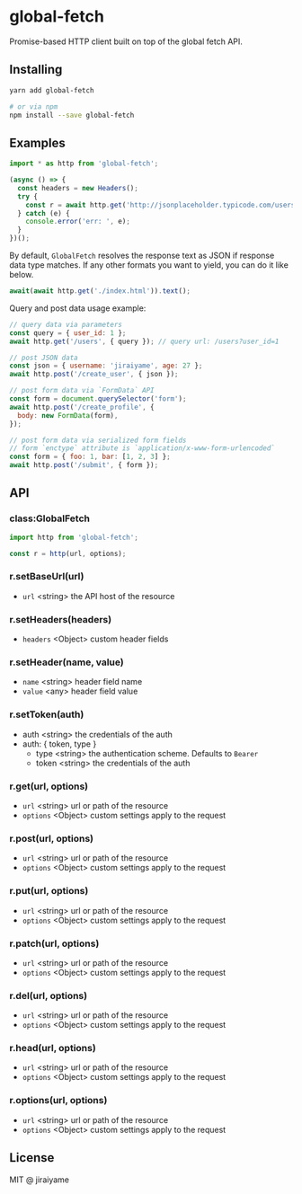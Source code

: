 # global-fetch

Promise-based HTTP client built on top of the global fetch API.

## Installing

```sh
yarn add global-fetch

# or via npm
npm install --save global-fetch
```

## Examples

```js
import * as http from 'global-fetch';

(async () => {
  const headers = new Headers();
  try {
    const r = await http.get('http://jsonplaceholder.typicode.com/users', { headers });
  } catch (e) {
    console.error('err: ', e);
  }
})();
```

By default, `GlobalFetch` resolves the response text as JSON if response data type matches. If any other formats you want to yield, you can do it like below.

```js
await(await http.get('./index.html')).text();
```

Query and post data usage example:

```js
// query data via parameters
const query = { user_id: 1 };
await http.get('/users', { query }); // query url: /users?user_id=1

// post JSON data
const json = { username: 'jiraiyame', age: 27 };
await http.post('/create_user', { json });

// post form data via `FormData` API
const form = document.querySelector('form');
await http.post('/create_profile', {
  body: new FormData(form),
});

// post form data via serialized form fields
// form `enctype` attribute is `application/x-www-form-urlencoded`
const form = { foo: 1, bar: [1, 2, 3] };
await http.post('/submit', { form });
```

## API

### class:GlobalFetch

```js
import http from 'global-fetch';

const r = http(url, options);
```

### r.setBaseUrl(url)
- `url` &lt;string&gt; the API host of the resource

### r.setHeaders(headers)
- `headers` &lt;Object&gt; custom header fields

### r.setHeader(name, value)
- `name` &lt;string&gt; header field name
- `value` &lt;any&gt; header field value

### r.setToken(auth)
- auth &lt;string&gt; the credentials of the auth
- auth: { token, type }
  - type &lt;string&gt; the authentication scheme. Defaults to `Bearer`
  - token &lt;string&gt; the credentials of the auth

### r.get(url, options)
- `url` &lt;string&gt; url or path of the resource
- `options` &lt;Object&gt; custom settings apply to the request

### r.post(url, options)
- `url` &lt;string&gt; url or path of the resource
- `options` &lt;Object&gt; custom settings apply to the request

### r.put(url, options)
- `url` &lt;string&gt; url or path of the resource
- `options` &lt;Object&gt; custom settings apply to the request

### r.patch(url, options)
- `url` &lt;string&gt; url or path of the resource
- `options` &lt;Object&gt; custom settings apply to the request

### r.del(url, options)
- `url` &lt;string&gt; url or path of the resource
- `options` &lt;Object&gt; custom settings apply to the request

### r.head(url, options)
- `url` &lt;string&gt; url or path of the resource
- `options` &lt;Object&gt; custom settings apply to the request

### r.options(url, options)
- `url` &lt;string&gt; url or path of the resource
- `options` &lt;Object&gt; custom settings apply to the request

## License

MIT @ jiraiyame

